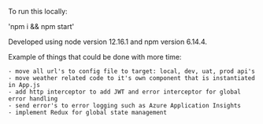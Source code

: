 To run this locally:

'npm i && npm start'

Developed using node version 12.16.1 and npm version 6.14.4.

Example of things that could be done with more time:

	- move all url's to config file to target: local, dev, uat, prod api's
	- move weather related code to it's own component that is instantiated in App.js
	- add http interceptor to add JWT and error interceptor for global error handling
	- send error's to error logging such as Azure Application Insights
	- implement Redux for global state management
